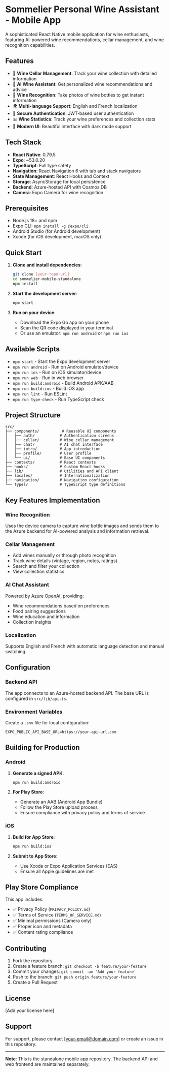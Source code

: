 # Sommelier Personal Wine Assistant - Mobile App

A sophisticated React Native mobile application for wine enthusiasts, featuring AI-powered wine recommendations, cellar management, and wine recognition capabilities.

## Features

- 🍷 **Wine Cellar Management**: Track your wine collection with detailed information
- 🤖 **AI Wine Assistant**: Get personalized wine recommendations and advice
- 📱 **Wine Recognition**: Take photos of wine bottles to get instant information
- 🌍 **Multi-language Support**: English and French localization
- 🔐 **Secure Authentication**: JWT-based user authentication
- 📊 **Wine Statistics**: Track your wine preferences and collection stats
- 🎨 **Modern UI**: Beautiful interface with dark mode support

## Tech Stack

- **React Native**: 0.79.5
- **Expo**: ~53.0.20
- **TypeScript**: Full type safety
- **Navigation**: React Navigation 6 with tab and stack navigators
- **State Management**: React Hooks and Context
- **Storage**: AsyncStorage for local persistence
- **Backend**: Azure-hosted API with Cosmos DB
- **Camera**: Expo Camera for wine recognition

## Prerequisites

- Node.js 18+ and npm
- Expo CLI: `npm install -g @expo/cli`
- Android Studio (for Android development)
- Xcode (for iOS development, macOS only)

## Quick Start

1. **Clone and install dependencies**:
   ```bash
   git clone [your-repo-url]
   cd sommelier-mobile-standalone
   npm install
   ```

2. **Start the development server**:
   ```bash
   npm start
   ```

3. **Run on your device**:
   - Download the Expo Go app on your phone
   - Scan the QR code displayed in your terminal
   - Or use an emulator: `npm run android` or `npm run ios`

## Available Scripts

- `npm start` - Start the Expo development server
- `npm run android` - Run on Android emulator/device
- `npm run ios` - Run on iOS simulator/device
- `npm run web` - Run in web browser
- `npm run build:android` - Build Android APK/AAB
- `npm run build:ios` - Build iOS app
- `npm run lint` - Run ESLint
- `npm run type-check` - Run TypeScript check

## Project Structure

```
src/
├── components/          # Reusable UI components
│   ├── auth/           # Authentication screens
│   ├── cellar/         # Wine cellar management
│   ├── chat/           # AI chat interface
│   ├── intro/          # App introduction
│   ├── profile/        # User profile
│   └── ui/             # Base UI components
├── contexts/           # React contexts
├── hooks/              # Custom React hooks
├── lib/                # Utilities and API client
├── locales/            # Internationalization
├── navigation/         # Navigation configuration
└── types/              # TypeScript type definitions
```

## Key Features Implementation

### Wine Recognition
Uses the device camera to capture wine bottle images and sends them to the Azure backend for AI-powered analysis and information retrieval.

### Cellar Management
- Add wines manually or through photo recognition
- Track wine details (vintage, region, notes, ratings)
- Search and filter your collection
- View collection statistics

### AI Chat Assistant
Powered by Azure OpenAI, providing:
- Wine recommendations based on preferences
- Food pairing suggestions
- Wine education and information
- Collection insights

### Localization
Supports English and French with automatic language detection and manual switching.

## Configuration

### Backend API
The app connects to an Azure-hosted backend API. The base URL is configured in `src/lib/api.ts`.

### Environment Variables
Create a `.env` file for local configuration:
```
EXPO_PUBLIC_API_BASE_URL=https://your-api-url.com
```

## Building for Production

### Android
1. **Generate a signed APK**:
   ```bash
   npm run build:android
   ```
   
2. **For Play Store**:
   - Generate an AAB (Android App Bundle)
   - Follow the Play Store upload process
   - Ensure compliance with privacy policy and terms of service

### iOS
1. **Build for App Store**:
   ```bash
   npm run build:ios
   ```
   
2. **Submit to App Store**:
   - Use Xcode or Expo Application Services (EAS)
   - Ensure all Apple guidelines are met

## Play Store Compliance

This app includes:
- ✅ Privacy Policy (`PRIVACY_POLICY.md`)
- ✅ Terms of Service (`TERMS_OF_SERVICE.md`)
- ✅ Minimal permissions (Camera only)
- ✅ Proper icon and metadata
- ✅ Content rating compliance

## Contributing

1. Fork the repository
2. Create a feature branch: `git checkout -b feature/your-feature`
3. Commit your changes: `git commit -am 'Add your feature'`
4. Push to the branch: `git push origin feature/your-feature`
5. Create a Pull Request

## License

[Add your license here]

## Support

For support, please contact [your-email@domain.com] or create an issue in this repository.

---

**Note**: This is the standalone mobile app repository. The backend API and web frontend are maintained separately.
